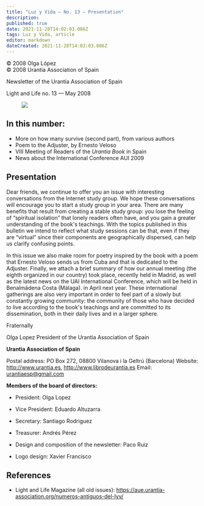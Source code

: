 ```yaml
---
title: "Luz y Vida — No. 13 — Presentation"
description: 
published: true
date: 2021-11-28T14:02:03.086Z
tags: Luz y Vida, article
editor: markdown
dateCreated: 2021-11-28T14:02:03.086Z
---
```


<p class="v-card v-sheet theme--light gray lighten-3 px-2">© 2008 Olga López<br>© 2008 Urantia Association of Spain</p>


Newsletter of the Urantia Association of Spain

Light and Life no. 13 — May 2008

<figure id="Figure_1" class="image urantiapedia">
<img src="/image/article/Luz_y_Vida/LyV1/01.jpg">
</figure>

## In this number:

- More on how many survive (second part), from various authors
- Poem to the Adjuster, by Ernesto Veloso
- VIII Meeting of Readers of the _Urantia Book_ in Spain
- News about the International Conference AUI 2009

## Presentation

Dear friends, we continue to offer you an issue with interesting conversations from the Internet study group. We hope these conversations will encourage you to start a study group in your area. There are many benefits that result from creating a stable study group: you lose the feeling of “spiritual isolation” that lonely readers often have, and you gain a greater understanding of the book's teachings. With the topics published in this bulletin we intend to reflect what study sessions can be that, even if they are “virtual” since their components are geographically dispersed, can help us clarify confusing points.

In this issue we also make room for poetry inspired by the book with a poem that Ernesto Veloso sends us from Cuba and that is dedicated to the Adjuster. Finally, we attach a brief summary of how our annual meeting (the eighth organized in our country) took place, recently held in Madrid, as well as the latest news on the UAI International Conference, which will be held in Benalmádena Costa (Málaga). in April next year. These international gatherings are also very important in order to feel part of a slowly but constantly growing community: the community of those who have decided to live according to the book's teachings and are committed to its dissemination, both in their daily lives and in a larger sphere.

Fraternally

Olga Lopez
President of the Urantia Association of Spain

**Urantia Association of Spain**

Postal address: PO Box 272, 08800 Vilanova i la Geltrú (Barcelona)
Website: http://www.urantia.es, http://www.librodeurantia.es
Email: urantiaesp@gmail.com

**Members of the board of directors:**

- President: Olga Lopez
- Vice President: Eduardo Altuzarra
- Secretary: Santiago Rodriguez
- Treasurer: Andrés Pérez

- Design and composition of the newsletter: Paco Ruiz
- Logo design: Xavier Francisco

## References

- Light and Life Magazine (all old issues): https://aue.urantia-association.org/numeros-antiguos-del-lyv/


